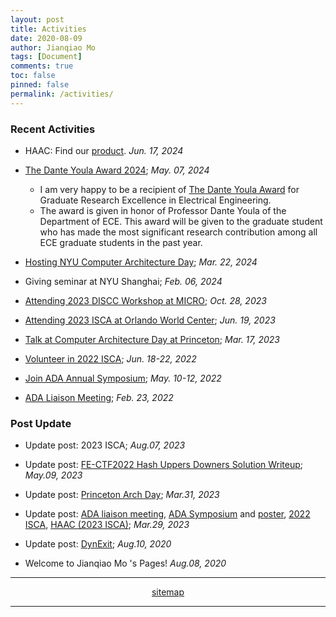 ```yaml
---
layout: post
title: Activities
date: 2020-08-09
author: Jianqiao Mo
tags: [Document]
comments: true
toc: false
pinned: false
permalink: /activities/
---
```



### Recent Activities
- HAAC: Find our [product](https://license.tov.med.nyu.edu/product/hardware-software-co-design-to-accelerate-garble-circuits). _Jun. 17, 2024_

- [The Dante Youla Award 2024](https://1drv.ms/i/s!ArP-P73K7ZWHgnjOuMVy5SnLz7wX?e=Xp3o1A); _May. 07, 2024_
  - I am very happy to be a recipient of [The Dante Youla Award](https://1drv.ms/b/s!ArP-P73K7ZWHgnd2OS7UbL9fnw8A?e=ctrhd3) for Graduate Research Excellence in Electrical Engineering.
  - The award is given in honor of Professor Dante Youla of the Department of ECE. This award will be given to the graduate student who has made the most significant research contribution among all ECE graduate students in the past year.

- [Hosting NYU Computer Architecture Day](https://www.linkedin.com/posts/nyutandonschoolofengineering_nyu-computer-architecture-day-2024-brings-activity-7193001375725682688-Rk0M/?utm_source=share&utm_medium=member_desktop); _Mar. 22, 2024_

- Giving seminar at NYU Shanghai; _Feb. 06, 2024_

- [Attending 2023 DISCC Workshop at MICRO](https://disccworkshop.org/); _Oct. 28, 2023_

- [Attending 2023 ISCA at Orlando World Center](http://jqmo.top/activities/2023_ISCA_Orlando/); _Jun. 19, 2023_

- [Talk at Computer Architecture Day at Princeton](https://jqmo.top/activities/2023_PrincetonArchDay/); _Mar. 17, 2023_

- [Volunteer in 2022 ISCA](https://jqmo.top/activities/2022_ISCA_volunteer/); _Jun. 18-22, 2022_

- [Join ADA Annual Symposium](https://jqmo.top/activities/2022_ADA_symposium/); _May. 10-12, 2022_

- [ADA Liaison Meeting](https://jqmo.top/activities/2022_ADA_liaison_meeting/); _Feb. 23, 2022_


### Post Update
- Update post: 2023 ISCA; _Aug.07, 2023_

- Update post: [FE-CTF2022 Hash Uppers Downers Solution Writeup](http://jqmo.top/FE-CTF2022/); _May.09, 2023_

- Update post: [Princeton Arch Day](https://jqmo.top/activities/2023_PrincetonArchDay/); _Mar.31, 2023_

- Update post: [ADA liaison meeting](http://jqmo.top/activities/2022_ADA_liaison_meeting/), 
[ADA Symposium](http://jqmo.top/activities/2022_ADA_symposium/) 
and [poster](http://jqmo.top/HAAC_ADA_2022_annyal_symposium/),
[2022 ISCA](http://jqmo.top/activities/2022_ISCA_volunteer/), 
[HAAC (2023 ISCA)](http://jqmo.top/HAAC_intro/); _Mar.29, 2023_

- Update post: [DynExit](https://jqmo.top/Dynexit/); _Aug.10, 2020_

- Welcome to Jianqiao Mo 's Pages! _Aug.08, 2020_

***

<div style="text-align: center;">
<a href="https://jqmo.top/sitemap.xml">sitemap</a>
</div>

***

[//]: # (- Update status: Happy to Brooklyn!!; _Feb 2021_)
[//]: # (- Update status: Travel to Phnom Penh for US visa application; _Sep.23, 2020_)
[//]: <> (- Update post: MATLAB halftone & dither, MATLAB MSE; _Aug.10, 2020_)
[//]: <> (- Update post: TOEFL Crawler; _Aug.10, 2020_)
